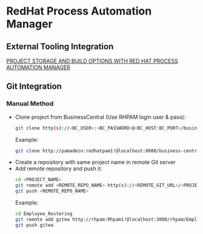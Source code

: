 # RedHat Process Automation Manager

## External Tooling Integration
[PROJECT STORAGE AND BUILD OPTIONS WITH RED HAT PROCESS AUTOMATION MANAGER](https://access.redhat.com/documentation/en-us/red_hat_process_automation_manager/7.7/html/designing_your_decision_management_architecture_for_red_hat_process_automation_manager/project-storage-version-build-options-ref_decision-management-architecture) 

## Git Integration
### Manual Method
* Clone project from BusinessCentral (Use RHPAM login user & pass):
    ```sh
    git clone http(s)://<BC_USER>:<BC_PASSWORD>@<BC_HOST:BC_PORT>/business-central/git/<SPACE_NAME>/<PROJECT_NAME>
    ```
     Example:
    ```sh
    git clone http://pamadmin:redhatpam1!@localhost:8080/business-central/git/MySpace/Employee_Rostering
    ```
* Create a repository with same project name in remote Git server
* Add remote repository and push it:
    ```sh
    cd <PROJECT_NAME>
    git remote add <REMOTE_REPO_NAME> http(s)://<REMOTE_GIT_URL>/<PROJECT_NAME>
    git push <REMOTE_REPO_NAME>
    ```
    Example:
    ```sh
    cd Employee_Rostering
	git remote add gitea http://rhpam:Rhpam1!@localhost:3000/rhpam/Employee_Rostering
	git push gitea
    ```
